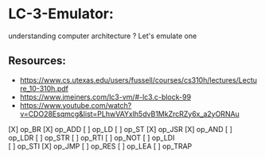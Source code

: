 # LC-3-Emulator:
understanding computer architecture ? Let's emulate one

## Resources:
- https://www.cs.utexas.edu/users/fussell/courses/cs310h/lectures/Lecture_10-310h.pdf
- https://www.jmeiners.com/lc3-vm/#-lc3.c-block-99
- https://www.youtube.com/watch?v=CDO28Esqmcg&list=PLhwVAYxlh5dvB1MkZrcRZy6x_a2yORNAu

[X] op_BR
[X] op_ADD
[ ] op_LD
[ ] op_ST
[X] op_JSR
[X] op_AND
[ ] op_LDR
[ ] op_STR
[ ] op_RTI
[ ] op_NOT
[ ] op_LDI	
[ ] op_STI
[X] op_JMP
[ ] op_RES
[ ] op_LEA
[ ] op_TRAP